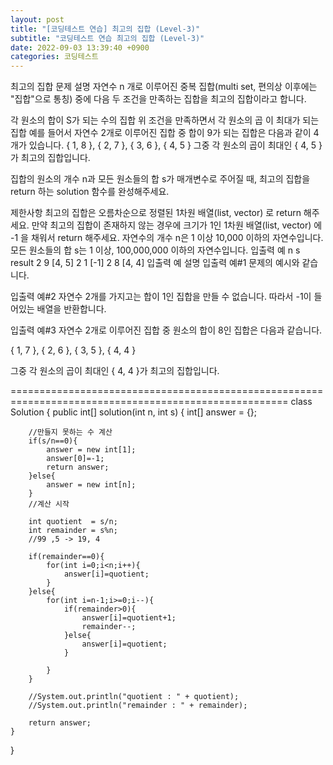```yaml
---
layout: post
title: "[코딩테스트 연습] 최고의 집합 (Level-3)"
subtitle: "코딩테스트 연습 최고의 집합 (Level-3)"
date: 2022-09-03 13:39:40 +0900
categories: 코딩테스트
---
```

최고의 집합
문제 설명
자연수 n 개로 이루어진 중복 집합(multi set, 편의상 이후에는 "집합"으로 통칭) 중에 다음 두 조건을 만족하는 집합을 최고의 집합이라고 합니다.

각 원소의 합이 S가 되는 수의 집합
위 조건을 만족하면서 각 원소의 곱 이 최대가 되는 집합
예를 들어서 자연수 2개로 이루어진 집합 중 합이 9가 되는 집합은 다음과 같이 4개가 있습니다.
{ 1, 8 }, { 2, 7 }, { 3, 6 }, { 4, 5 }
그중 각 원소의 곱이 최대인 { 4, 5 }가 최고의 집합입니다.

집합의 원소의 개수 n과 모든 원소들의 합 s가 매개변수로 주어질 때, 최고의 집합을 return 하는 solution 함수를 완성해주세요.

제한사항
최고의 집합은 오름차순으로 정렬된 1차원 배열(list, vector) 로 return 해주세요.
만약 최고의 집합이 존재하지 않는 경우에 크기가 1인 1차원 배열(list, vector) 에 -1 을 채워서 return 해주세요.
자연수의 개수 n은 1 이상 10,000 이하의 자연수입니다.
모든 원소들의 합 s는 1 이상, 100,000,000 이하의 자연수입니다.
입출력 예
n	s	result
2	9	[4, 5]
2	1	[-1]
2	8	[4, 4]
입출력 예 설명
입출력 예#1
문제의 예시와 같습니다.

입출력 예#2
자연수 2개를 가지고는 합이 1인 집합을 만들 수 없습니다. 따라서 -1이 들어있는 배열을 반환합니다.

입출력 예#3
자연수 2개로 이루어진 집합 중 원소의 합이 8인 집합은 다음과 같습니다.

{ 1, 7 }, { 2, 6 }, { 3, 5 }, { 4, 4 }

그중 각 원소의 곱이 최대인 { 4, 4 }가 최고의 집합입니다.

======================================================================================================
class Solution {
    public int[] solution(int n, int s) {
        int[] answer = {};
        
        //만들지 못하는 수 계산
        if(s/n==0){
            answer = new int[1];
            answer[0]=-1;
            return answer;
        }else{
            answer = new int[n];
        }
        //계산 시작
        
        int quotient  = s/n;
        int remainder = s%n;
        //99 ,5 -> 19, 4 

        if(remainder==0){
            for(int i=0;i<n;i++){
                answer[i]=quotient;
            }
        }else{
            for(int i=n-1;i>=0;i--){
                if(remainder>0){
                    answer[i]=quotient+1;
                    remainder--;
                }else{
                    answer[i]=quotient;    
                }
                
            }
        }
        
        //System.out.println("quotient : " + quotient);
        //System.out.println("remainder : " + remainder);
        
        return answer;
    }
}
